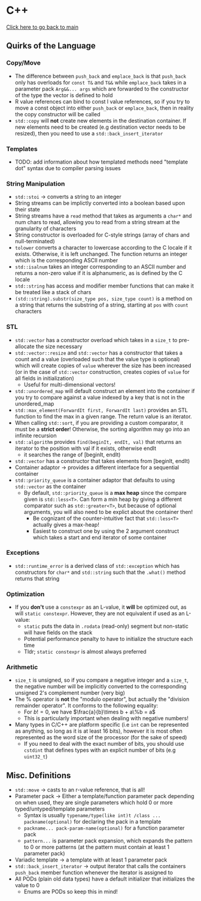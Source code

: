 # C++
[Click here to go back to main](README.md)
## Quirks of the Language

### Copy/Move 
- The difference between `push_back` and `emplace_back` is that `push_back` only has overloads for `const T&` and `T&&` while `emplace_back` takes in a parameter pack `Arg&&... args` which are forwarded to the constructor of the type the vector is defined to hold 
- R value references can bind to const l value references, so if you try to move a const object into either `push_back` or `emplace_back`, then in reality the copy constructor will be called
- ``std::copy`` will **not** create new elements in the destination container. If new elements need to be created (e.g destination vector needs to be resized), then you need to use a ```std::back_insert_iterator```

### Templates
- TODO: add information about how templated methods need "template dot" syntax due to compiler parsing issues 

### String Manipulation
- ```std::stoi``` -> converts a string to an integer
- String streams can be implictly converted into a boolean based upon their state
- String streams have a ```read``` method that takes as arguments a ```char*``` and num chars to read, allowing you to read from a string stream at the granularity of characters
- String constructor is overloaded for C-style strings (array of chars and null-terminated)
- ```tolower``` converts a character to lowercase according to the C locale if it exists. Otherwise, it is left unchanged. The function returns an integer which is the corresponding ASCII number
- ```std::isalnum``` takes an integer corresponding to an ASCII number and returns a non-zero value if it is alphanumeric, as is defined by the C locale
- ```std::string``` has access and modifier member functions that can make it be treated like a stack of chars
- ```(std::string).substr(size_type pos, size_type count)``` is a method on a string that returns the substring of a string, starting at ```pos``` with ```count``` characters

### STL
- ```std::vector``` has a constructor overload which takes in a ```size_t``` to pre-allocate the size necessary
- ```std::vector::resize``` and ```std::vector``` has a constructor that takes a count and a value (overloaded such that the value type is optional) which will create copies of ```value``` wherever the size has been increased (or in the case of ```std::vector``` construction, creates copies of ```value``` for all fields in initialization)
  - Useful for multi-dimensional vectors!
- ```std::unordered_map``` will default construct an element into the container if you try to compare against a value indexed by a key that is not in the unordered_map
- ```std::max_element(ForwardIt first, ForwardIt last)``` provides an STL function to find the max in a given range. The return value is an iterator.
- When calling ```std::sort```, if you are providing a custom comparator, it must be a **strict order**! Otherwise, the sorting algorithm may go into an infinite recursion
- ```std::algorithm``` provides ```find(beginIt, endIt, val)``` that returns an iterator to the position with val if it exists, otherwise endIt 
  - it searches the range of [beginIt, endIt)
- ```std::vector``` has a constructor that takes elements from [beginIt, endIt)
- Container adaptor -> provides a different interface for a sequential container
- ```std::priority_queue``` is a container adaptor that defaults to using ```std::vector``` as the container
  - By default, ```std::priority_queue``` is a **max heap** since the compare given is ```std::less<T>```. Can form a min heap by giving a different comparator such as ```std::greater<T>```, but because of optional arguments, you will also need to be explict about the container then!
    - Be cognizant of the counter-intuitive fact that ```std::less<T>``` actually gives a max-heap!
    - Easiest to construct one by using the 2 argument construct which takes a start and end iterator of some container

### Exceptions
- ```std::runtime_error``` is a derived class of ```std::exception``` which has constructors for ```char*``` and ```std::string``` such that the ```.what()``` method returns that string

### Optimization
- If you **don't** use a ```constexpr``` as an L-value, it **will** be optimized out, as will ```static constexpr```. However, they are not equivalent if used as an L-value:
  - ```static``` puts the data in ```.rodata``` (read-only) segment but non-static will have fields on the stack
  - Potential performance penalty to have to initialize the structure each time
  - Tldr; ```static constexpr``` is almost always preferred

### Arithmetic
- ```size_t``` is unsigned, so if you compare a negative integer and a ```size_t```, the negative number will be implicitly converted to the corresponding unsigned 2's complement number (very big)
- The % operator is **not** the "modulo operator", but actually the "division remainder operator". It conforms to the following equality:
  - For $b !=0$, we have $\frac{a}{b}\times b + a\%b = a$ 
  - This is particularly important when dealing with negative numbers!
- Many types in C/C++ are platform specific (i.e ```int``` can be represented as anything, so long as it is at least 16 bits), however it is most often represented as the word size of the processor (for the sake of speed)
  - If you need to deal with the exact number of bits, you should use ```cstdint``` that defines types with an explicit number of bits (e.g ```uint32_t```)


## Misc. Definitions
- `std::move` -> casts to an r-value reference, that is all!
- Parameter pack -> Either a template/function parameter pack depending on when used, they are single parameters which hold 0 or more typed/untyped/template parameters 
  - Syntax is usually `typename/type(like int)t /class ... packname(optional)` for declaring the pack in a template
  -  `packname... pack-param-name(optional)` for a function parameter pack
  - `pattern...` is parameter pack expansion, which expands the pattern to 0 or more patterns (at the pattern must contain at least 1 parameter pack)
- Variadic template -> a template with at least 1 parameter pack
- ```std::back_insert_iterator``` -> output iterator that calls the containers ```push_back``` member function whenever the iterator is assigned to
- All PODs (plain old data types) have a default initializer that initializes the value to 0
  - Enums are PODs so keep this in mind!
